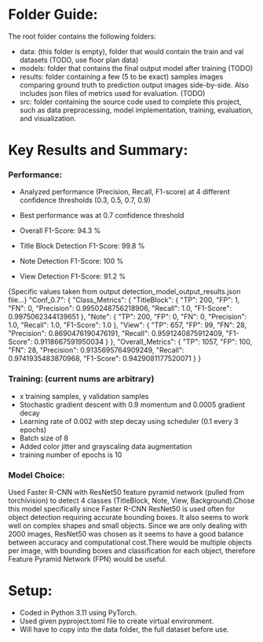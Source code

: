 # Folder Guide:
The root folder contains the following folders:
  - data: (this folder is empty), folder that would contain the train and val datasets (TODO, use floor plan data)
  - models: folder that contains the final output model after training (TODO)
  - results: folder containing a few (5 to be exact) samples images comparing ground truth to prediction output images side-by-side. Also includes json files of metrics used for evaluation. (TODO)
  - src: folder containing the source code used to complete this project, such as data preprocessing, model implementation, training, evaluation, and visualization.



# Key Results and Summary:
### Performance:
- Analyzed performance (Precision, Recall, F1-score) at 4 different confidence thresholds (0.3, 0.5, 0.7, 0.9)
- Best performance was at 0.7 confidence threshold

- Overall F1-Score: 94.3 %
- Title Block Detection F1-Score: 99.8 %
- Note Detection F1-Score: 100 %
- View Detection F1-Score: 91.2 %

{Specific values taken from output detection_model_output_results.json file...}
 "Conf_0.7": {
    "Class_Metrics": {
      "TitleBlock": {
        "TP": 200,
        "FP": 1,
        "FN": 0,
        "Precision": 0.9950248756218906,
        "Recall": 1.0,
        "F1-Score": 0.9975062344139651
      },
      "Note": {
        "TP": 200,
        "FP": 0,
        "FN": 0,
        "Precision": 1.0,
        "Recall": 1.0,
        "F1-Score": 1.0
      },
      "View": {
        "TP": 657,
        "FP": 99,
        "FN": 28,
        "Precision": 0.8690476190476191,
        "Recall": 0.9591240875912409,
        "F1-Score": 0.9118667591950034
      }
    },
    "Overall_Metrics": {
      "TP": 1057,
      "FP": 100,
      "FN": 28,
      "Precision": 0.9135695764909249,
      "Recall": 0.9741935483870968,
      "F1-Score": 0.9429081177520071
    }
  }  

### Training: (current nums are arbitrary)
- x training samples, y validation samples
- Stochastic gradient descent with 0.9 momentum and 0.0005 gradient decay
- Learning rate of 0.002 with step decay using scheduler (0.1 every 3 epochs)
- Batch size of 8
- Added color jitter and grayscaling data augmentation 
- training number of epochs is 10

### Model Choice:
Used Faster R-CNN with ResNet50 feature pyramid network (pulled from torchivision) to detect 4 classes (TitleBlock, Note, View, Background).Chose this model specifically since Faster R-CNN ResNet50 is used often for object detection requiring accurate bounding boxes. It also seems to work well on complex shapes and small objects. Since we are only dealing with 2000 images, ResNet50 was chosen as it seems to have a good balance between accuracy and computational cost.There would be multiple objects per image, with bounding boxes and classification for each object, therefore Feature Pyramid Network (FPN) would be useful. 



# Setup:
- Coded in Python 3.11 using PyTorch.
- Used given pyproject.toml file to create virtual environment.
- Will have to copy into the data folder, the full dataset before use.
